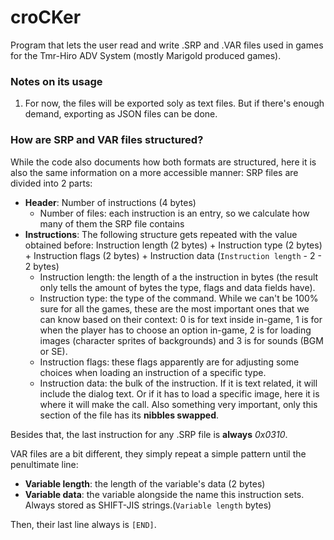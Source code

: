 # croCKer
Program that lets the user read and write .SRP and .VAR files used in games for the Tmr-Hiro ADV System (mostly Marigold produced games).

### Notes on its usage
1. For now, the files will be exported soly as text files. But if there's enough demand, exporting as JSON files can be done.

### How are SRP and VAR files structured?
While the code also documents how both formats are structured, here it is also the same information on a more accessible manner:
SRP files are divided into 2 parts:
  * **Header**: Number of instructions (4 bytes)
    * Number of files: each instruction is an entry, so we calculate how many of them the SRP file contains
  * **Instructions**: The following structure gets repeated with the value obtained before: Instruction length (2 bytes) + Instruction type (2 bytes) + Instruction flags (2 bytes) + Instruction data (`Instruction length` - 2 - 2 bytes)
    * Instruction length: the length of a the instruction in bytes (the result only tells the amount of bytes the type, flags and data fields have).
    * Instruction type: the type of the command. While we can't be 100% sure for all the games, these are the most important ones that we can know based on their context: 0 is for text inside in-game, 1 is for when the player has to choose an option in-game, 2 is for loading images (character sprites of backgrounds) and 3 is for sounds (BGM or SE).
    * Instruction flags: these flags apparently are for adjusting some choices when loading an instruction of a specific type.
    * Instruction data: the bulk of the instruction. If it is text related, it will include the dialog text. Or if it has to load a specific image, here it is where it will make the call. Also something very important, only this section of the file has its **nibbles swapped**.
   
Besides that, the last instruction for any .SRP file is __always__ *0x0310*.
   
VAR files are a bit different, they simply repeat a simple pattern until the penultimate line:
  * **Variable length**: the length of the variable's data (2 bytes)
  * **Variable data**: the variable alongside the name this instruction sets. Always stored as SHIFT-JIS strings.(`Variable length` bytes)

Then, their last line always is `[END]`.